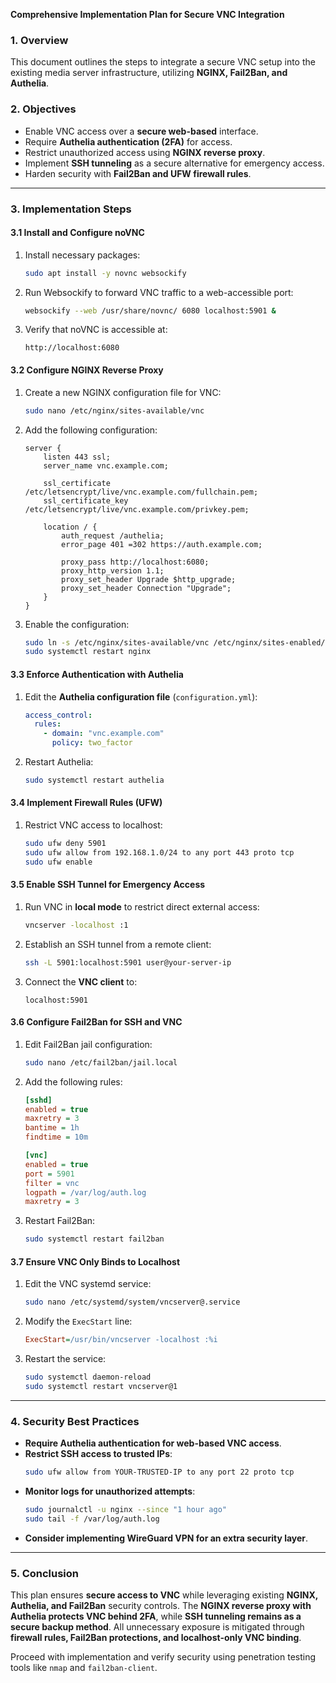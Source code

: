 **Comprehensive Implementation Plan for Secure VNC Integration**

### **1. Overview**
This document outlines the steps to integrate a secure VNC setup into the existing media server infrastructure, utilizing **NGINX, Fail2Ban, and Authelia**.

### **2. Objectives**
- Enable VNC access over a **secure web-based** interface.
- Require **Authelia authentication (2FA)** for access.
- Restrict unauthorized access using **NGINX reverse proxy**.
- Implement **SSH tunneling** as a secure alternative for emergency access.
- Harden security with **Fail2Ban and UFW firewall rules**.

---

### **3. Implementation Steps**

#### **3.1 Install and Configure noVNC**
1. Install necessary packages:
   ```bash
   sudo apt install -y novnc websockify
   ```
2. Run Websockify to forward VNC traffic to a web-accessible port:
   ```bash
   websockify --web /usr/share/novnc/ 6080 localhost:5901 &
   ```
3. Verify that noVNC is accessible at:
   ```
   http://localhost:6080
   ```

#### **3.2 Configure NGINX Reverse Proxy**
1. Create a new NGINX configuration file for VNC:
   ```bash
   sudo nano /etc/nginx/sites-available/vnc
   ```
2. Add the following configuration:
   ```nginx
   server {
       listen 443 ssl;
       server_name vnc.example.com;

       ssl_certificate /etc/letsencrypt/live/vnc.example.com/fullchain.pem;
       ssl_certificate_key /etc/letsencrypt/live/vnc.example.com/privkey.pem;

       location / {
           auth_request /authelia;
           error_page 401 =302 https://auth.example.com;

           proxy_pass http://localhost:6080;
           proxy_http_version 1.1;
           proxy_set_header Upgrade $http_upgrade;
           proxy_set_header Connection "Upgrade";
       }
   }
   ```
3. Enable the configuration:
   ```bash
   sudo ln -s /etc/nginx/sites-available/vnc /etc/nginx/sites-enabled/
   sudo systemctl restart nginx
   ```

#### **3.3 Enforce Authentication with Authelia**
1. Edit the **Authelia configuration file** (`configuration.yml`):
   ```yaml
   access_control:
     rules:
       - domain: "vnc.example.com"
         policy: two_factor
   ```
2. Restart Authelia:
   ```bash
   sudo systemctl restart authelia
   ```

#### **3.4 Implement Firewall Rules (UFW)**
1. Restrict VNC access to localhost:
   ```bash
   sudo ufw deny 5901
   sudo ufw allow from 192.168.1.0/24 to any port 443 proto tcp
   sudo ufw enable
   ```

#### **3.5 Enable SSH Tunnel for Emergency Access**
1. Run VNC in **local mode** to restrict direct external access:
   ```bash
   vncserver -localhost :1
   ```
2. Establish an SSH tunnel from a remote client:
   ```bash
   ssh -L 5901:localhost:5901 user@your-server-ip
   ```
3. Connect the **VNC client** to:
   ```
   localhost:5901
   ```

#### **3.6 Configure Fail2Ban for SSH and VNC**
1. Edit Fail2Ban jail configuration:
   ```bash
   sudo nano /etc/fail2ban/jail.local
   ```
2. Add the following rules:
   ```ini
   [sshd]
   enabled = true
   maxretry = 3
   bantime = 1h
   findtime = 10m

   [vnc]
   enabled = true
   port = 5901
   filter = vnc
   logpath = /var/log/auth.log
   maxretry = 3
   ```
3. Restart Fail2Ban:
   ```bash
   sudo systemctl restart fail2ban
   ```

#### **3.7 Ensure VNC Only Binds to Localhost**
1. Edit the VNC systemd service:
   ```bash
   sudo nano /etc/systemd/system/vncserver@.service
   ```
2. Modify the `ExecStart` line:
   ```ini
   ExecStart=/usr/bin/vncserver -localhost :%i
   ```
3. Restart the service:
   ```bash
   sudo systemctl daemon-reload
   sudo systemctl restart vncserver@1
   ```

---

### **4. Security Best Practices**
- **Require Authelia authentication for web-based VNC access**.
- **Restrict SSH access to trusted IPs**:
  ```bash
  sudo ufw allow from YOUR-TRUSTED-IP to any port 22 proto tcp
  ```
- **Monitor logs for unauthorized attempts**:
  ```bash
  sudo journalctl -u nginx --since "1 hour ago"
  sudo tail -f /var/log/auth.log
  ```
- **Consider implementing WireGuard VPN for an extra security layer**.

---

### **5. Conclusion**
This plan ensures **secure access to VNC** while leveraging existing **NGINX, Authelia, and Fail2Ban** security controls. The **NGINX reverse proxy with Authelia protects VNC behind 2FA**, while **SSH tunneling remains as a secure backup method**. All unnecessary exposure is mitigated through **firewall rules, Fail2Ban protections, and localhost-only VNC binding**.

Proceed with implementation and verify security using penetration testing tools like `nmap` and `fail2ban-client`.

